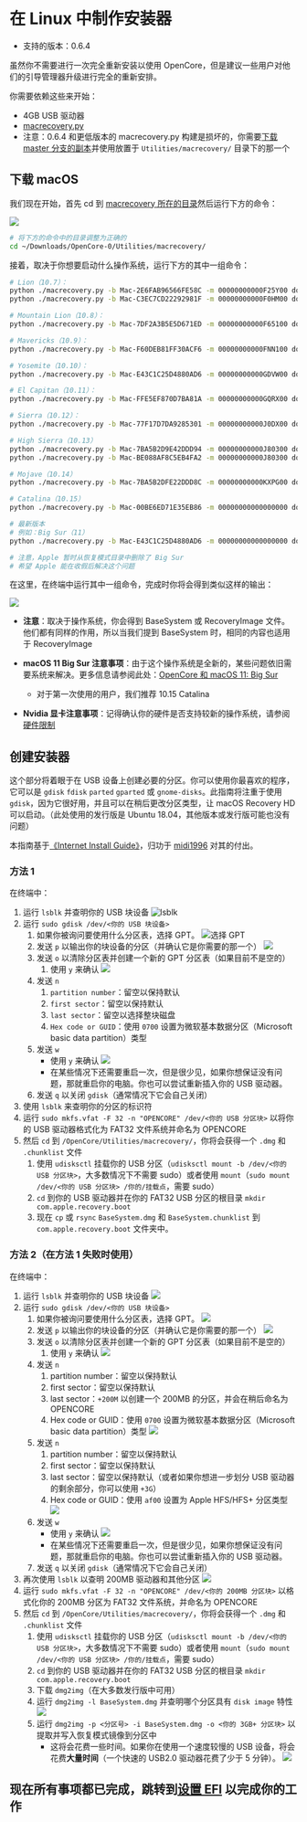 # 在 Linux 中制作安装器

* 支持的版本：0.6.4

虽然你不需要进行一次完全重新安装以使用 OpenCore，但是建议一些用户对他们的引导管理器升级进行完全的重新安排。

你需要依赖这些来开始：

* 4GB USB 驱动器
* [macrecovery.py](https://github.com/acidanthera/OpenCorePkg/releases)
* 注意：0.6.4 和更低版本的 macrecovery.py 构建是损坏的，你需要[下载 master 分支的副本](https://github.com/acidanthera/OpenCorePkg/archive/master.zip)并使用放置于 `Utilities/macrecovery/` 目录下的那一个

## 下载 macOS

我们现在开始，首先 cd 到 [macrecovery 所在的目录](https://github.com/acidanthera/OpenCorePkg/releases)然后运行下方的命令：

![](../images/installer-guide/legacy-mac-install-md/macrecovery.png)

```sh
# 将下方的命令中的目录调整为正确的
cd ~/Downloads/OpenCore-0/Utilities/macrecovery/
```

接着，取决于你想要启动什么操作系统，运行下方的其中一组命令：

```sh
# Lion（10.7）：
python ./macrecovery.py -b Mac-2E6FAB96566FE58C -m 00000000000F25Y00 download
python ./macrecovery.py -b Mac-C3EC7CD22292981F -m 00000000000F0HM00 download

# Mountain Lion（10.8）：
python ./macrecovery.py -b Mac-7DF2A3B5E5D671ED -m 00000000000F65100 download

# Mavericks（10.9）：
python ./macrecovery.py -b Mac-F60DEB81FF30ACF6 -m 00000000000FNN100 download

# Yosemite（10.10）：
python ./macrecovery.py -b Mac-E43C1C25D4880AD6 -m 00000000000GDVW00 download

# El Capitan（10.11）：
python ./macrecovery.py -b Mac-FFE5EF870D7BA81A -m 00000000000GQRX00 download

# Sierra（10.12）：
python ./macrecovery.py -b Mac-77F17D7DA9285301 -m 00000000000J0DX00 download

# High Sierra（10.13）
python ./macrecovery.py -b Mac-7BA5B2D9E42DDD94 -m 00000000000J80300 download
python ./macrecovery.py -b Mac-BE088AF8C5EB4FA2 -m 00000000000J80300 download

# Mojave（10.14）
python ./macrecovery.py -b Mac-7BA5B2DFE22DDD8C -m 00000000000KXPG00 download

# Catalina（10.15）
python ./macrecovery.py -b Mac-00BE6ED71E35EB86 -m 00000000000000000 download

# 最新版本
# 例如：Big Sur（11）
python ./macrecovery.py -b Mac-E43C1C25D4880AD6 -m 00000000000000000 download

# 注意，Apple 暂时从恢复模式目录中删除了 Big Sur
# 希望 Apple 能在收假后解决这个问题
```

在这里，在终端中运行其中一组命令，完成时你将会得到类似这样的输出：

![](../images/installer-guide/legacy-mac-install-md/download-done.png)

* **注意**：取决于操作系统，你会得到 BaseSystem 或 RecoveryImage 文件。他们都有同样的作用，所以当我们提到 BaseSystem 时，相同的内容也适用于 RecoveryImage

* **macOS 11 Big Sur 注意事项**：由于这个操作系统是全新的，某些问题依旧需要系统来解决。更多信息请参阅此处：[OpenCore 和 macOS 11: Big Sur](../extras/big-sur/README.md)
  * 对于第一次使用的用户，我们推荐 10.15 Catalina
* **Nvidia 显卡注意事项**：记得确认你的硬件是否支持较新的操作系统，请参阅[硬件限制](../macos-limits.md)

## 创建安装器

这个部分将着眼于在 USB 设备上创建必要的分区。你可以使用你最喜欢的程序，它可以是 `gdisk` `fdisk` `parted` `gparted` 或 `gnome-disks`。此指南将注重于使用 `gdisk`，因为它很好用，并且可以在稍后更改分区类型，让 macOS Recovery HD 可以启动。（此处使用的发行版是 Ubuntu 18.04，其他版本或发行版可能也没有问题）

本指南基于[《Internet Install Guide》](https://midi1996.github.io/hackintosh-internet-install-gitbook/)，归功于 [midi1996](https://github.com/midi1996) 对其的付出。

### 方法 1

在终端中：

1. 运行 `lsblk` 并查明你的 USB 块设备
  ![lsblk](../images/installer-guide/linux-install-md/unknown-5.png)
2. 运行 `sudo gdisk /dev/<你的 USB 块设备>`
   1. 如果你被询问要使用什么分区表，选择 GPT。
      ![选择 GPT](../images/installer-guide/linux-install-md/unknown-6.png)
   2. 发送 `p` 以输出你的块设备的分区（并确认它是你需要的那一个）
      ![](../images/installer-guide/linux-install-md/unknown-13.png)
   3. 发送 `o` 以清除分区表并创建一个新的 GPT 分区表（如果目前不是空的）
      1. 使用 `y` 来确认
         ![](../images/installer-guide/linux-install-md/unknown-8.png)
   4. 发送 `n`
      1. `partition number`：留空以保持默认
      2. `first sector`：留空以保持默认
      3. `last sector`：留空以选择整块磁盘
      4. `Hex code or GUID`：使用 `0700` 设置为微软基本数据分区（Microsoft basic data partition）类型
   5. 发送 `w`
      * 使用 `y` 来确认
      ![](../images/installer-guide/linux-install-md/unknown-9.png)
      * 在某些情况下还需要重启一次，但是很少见，如果你想保证没有问题，那就重启你的电脑。你也可以尝试重新插入你的 USB 驱动器。
   6. 发送 `q` 以关闭 `gdisk`（通常情况下它会自己关闭）
3. 使用 `lsblk` 来查明你的分区的标识符
4. 运行 `sudo mkfs.vfat -F 32 -n "OPENCORE" /dev/<你的 USB 分区块>` 以将你的 USB 驱动器格式化为 FAT32 文件系统并命名为 OPENCORE
5. 然后 `cd` 到 `/OpenCore/Utilities/macrecovery/`，你将会获得一个 `.dmg` 和 `.chunklist` 文件
   1. 使用 `udisksctl` 挂载你的 USB 分区（`udisksctl mount -b /dev/<你的 USB 分区块>`，大多数情况下不需要 sudo）或者使用 `mount`（`sudo mount /dev/<你的 USB 分区块> /你的/挂载点`，需要 sudo）
   2. `cd` 到你的 USB 驱动器并在你的 FAT32 USB 分区的根目录 `mkdir com.apple.recovery.boot`
   3. 现在 `cp` 或 `rsync` `BaseSystem.dmg` 和 `BaseSystem.chunklist` 到 `com.apple.recovery.boot` 文件夹中。

### 方法 2（在方法 1 失败时使用）

在终端中：

1. 运行 `lsblk` 并查明你的 USB 块设备
   ![](../images/installer-guide/linux-install-md/unknown-11.png)
2. 运行 `sudo gdisk /dev/<你的 USB 块设备>`
   1. 如果你被询问要使用什么分区表，选择 GPT。
      ![](../images/installer-guide/linux-install-md/unknown-12.png)
   2. 发送 `p` 以输出你的块设备的分区（并确认它是你需要的那一个）
      ![](../images/installer-guide/linux-install-md/unknown-13.png)
   3. 发送 `o` 以清除分区表并创建一个新的 GPT 分区表（如果目前不是空的）
      1. 使用 `y` 来确认
         ![](../images/installer-guide/linux-install-md/unknown-14.png)
   4. 发送 `n`
      1. partition number：留空以保持默认
      2. first sector：留空以保持默认
      3. last sector：`+200M` 以创建一个 200MB 的分区，并会在稍后命名为 OPENCORE
      4. Hex code or GUID：使用 `0700` 设置为微软基本数据分区（Microsoft basic data partition）类型
      ![](../images/installer-guide/linux-install-md/unknown-15.png)
   5. 发送 `n`
      1. partition number：留空以保持默认
      2. first sector：留空以保持默认
      3. last sector：留空以保持默认（或者如果你想进一步划分 USB 驱动器的剩余部分，你可以使用 `+3G`）
      4. Hex code or GUID：使用 `af00` 设置为 Apple HFS/HFS+ 分区类型
      ![](../images/installer-guide/linux-install-md/unknown-16.png)
   6. 发送 `w`
      * 使用 `y` 来确认
      ![](../images/installer-guide/linux-install-md/unknown-17.png)
      * 在某些情况下还需要重启一次，但是很少见，如果你想保证没有问题，那就重启你的电脑。你也可以尝试重新插入你的 USB 驱动器。
   7. 发送 `q` 以关闭 `gdisk`（通常情况下它会自己关闭）
3. 再次使用 `lsblk` 以查明 200MB 驱动器和其他分区
   ![](../images/installer-guide/linux-install-md/unknown-18.png)
4. 运行 `sudo mkfs.vfat -F 32 -n "OPENCORE" /dev/<你的 200MB 分区块>` 以格式化你的 200MB 分区为 FAT32 文件系统，并命名为 OPENCORE
5. 然后 `cd` 到 `/OpenCore/Utilities/macrecovery/`，你将会获得一个 `.dmg` 和 `.chunklist` 文件
   1. 使用 `udisksctl` 挂载你的 USB 分区（`udisksctl mount -b /dev/<你的 USB 分区块>`，大多数情况下不需要 sudo）或者使用 `mount`（`sudo mount /dev/<你的 USB 分区块> /你的/挂载点`，需要 sudo）
   2. `cd` 到你的 USB 驱动器并在你的 FAT32 USB 分区的根目录 `mkdir com.apple.recovery.boot`
   3. 下载 `dmg2img`（在大多数发行版中可用）
   4. 运行 `dmg2img -l BaseSystem.dmg` 并查明哪个分区具有 `disk image` 特性
      ![](../images/installer-guide/linux-install-md/unknown-20.png)
   5. 运行 `dmg2img -p <分区号> -i BaseSystem.dmg -o <你的 3GB+ 分区块>` 以提取并写入恢复模式镜像到分区中
      * 这将会花费一些时间。如果你在使用一个速度较慢的 USB 设备，将会花费**大量时间**（一个快速的 USB2.0 驱动器花费了少于 5 分钟）。
      ![](../images/installer-guide/linux-install-md/unknown-21.png)

## 现在所有事项都已完成，跳转到[设置 EFI](./opencore-efi.md) 以完成你的工作
